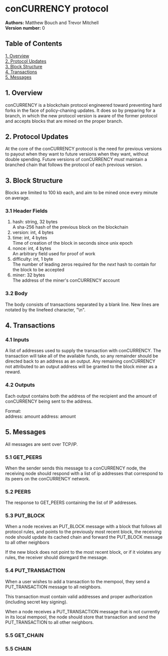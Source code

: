 # conCURRENCY protocol
**Authors:** Matthew Bouch and Trevor Mitchell\
**Version number:** 0

## Table of Contents
[1. Overview](#1-overview)\
[2. Protocol Updates](#2-protocol-updates)\
[3. Block Structure](#3-block-structure)\
[4. Transactions](#4-transactions)\
[5. Messages](#5-messages)

## 1. Overview
conCURRENCY is a blockchain protocol engineered toward preventing hard forks in the face of policy-chaning updates. It does so by preparing for a branch, in which the new protocol version is aware of the former protocol and accepts blocks that are mined on the proper branch.

## 2. Protocol Updates
At the core of the conCURRENCY protocol is the need for previous versions to payout when they want to future versions when they want, without double spending. Future versions of conCURRENCY *must* maintain a branched chain that follows the protocol of each previous version.

## 3. Block Structure
Blocks are limited to 100 kb each, and aim to be mined once every minute on average.

### 3.1 Header Fields
1. hash: string, 32 bytes\
    A sha-256 hash of the previous block on the blockchain
2. version: int, 4 bytes
3. time: int, 4 bytes\
    Time of creation of the block in seconds since unix epoch
4. nonce: int, 4 bytes\
    An arbitrary field used for proof of work
5. difficulty: int, 1 byte\
    The number of leading zeros required for the *next* hash to contain for the block to be accepted
6. miner: 32 bytes\
    The address of the miner's conCURRENCY account

### 3.2 Body
The body consists of transactions separated by a blank line. New lines are notated by the linefeed character, "\n".

## 4. Transactions

### 4.1 Inputs
A list of addresses used to supply the transaction with conCURRENCY. The transaction will take all of the available funds, so any remainder should be directed back to an address as an output. Any remaining conCURRENCY not attributed to an output address will be granted to the block miner as a reward.

### 4.2 Outputs
Each output contains both the address of the recipient and the amount of conCURRENCY being sent to the address.

Format:\
address: amount
address: amount


## 5. Messages
All messages are sent over TCP/IP.

### 5.1 GET_PEERS
When the sender sends this message to a conCURRENCY node, the receiving node should respond with a list of ip addresses that correspond to its peers on the conCURRENCY network.

### 5.2 PEERS
The response to GET_PEERS containing the list of IP addresses.

### 5.3 PUT_BLOCK
When a node receives an PUT_BLOCK message with a block that follows all protocol rules, and points to the previously most recent block, the receiving node should update its cached chain and forward the PUT_BLOCK message to all other neighbors

If the new block does not point to the most recent block, or if it violates any rules, the receiver should disregard the message.

### 5.4 PUT_TRANSACTION
When a user wishes to add a transaction to the mempool, they send a PUT_TRANSACTION message to all neighbors.

This transaction must contain valid addresses and proper authorization (including secret key signing).

When a node receives a PUT_TRANSACTION message that is not currently in its local mempool, the node should store that transaction and send the PUT_TRANSACTION to all other neighbors.

### 5.5 GET_CHAIN

### 5.5 CHAIN